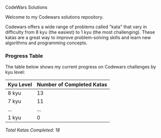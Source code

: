 CodeWars Solutions

Welcome to my Codewars solutions repository.

Codewars offers a wide range of problems called "kata" that vary in difficulty from 8 kyu (the easiest) to 1 kyu (the most challenging). These katas are a great way to improve problem-solving skills and learn new algorithms and programming concepts.

### Progress Table

The table below shows my current progress on Codewars challenges by kyu level:

| Kyu Level | Number of Completed Katas |
|-----------|---------------------------|
| 8 kyu     | 13                        |
| 7 kyu     | 11                         |
| ...       | ...                       |
| 1 kyu     | 0                         |

*Total Katas Completed: 18*
